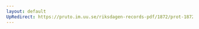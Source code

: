 ```yaml
---
layout: default
UpRedirect: https://pruto.im.uu.se/riksdagen-records-pdf/1872/prot-1872--ak--131/prot-1872--ak--131_008.pdf
---
```

